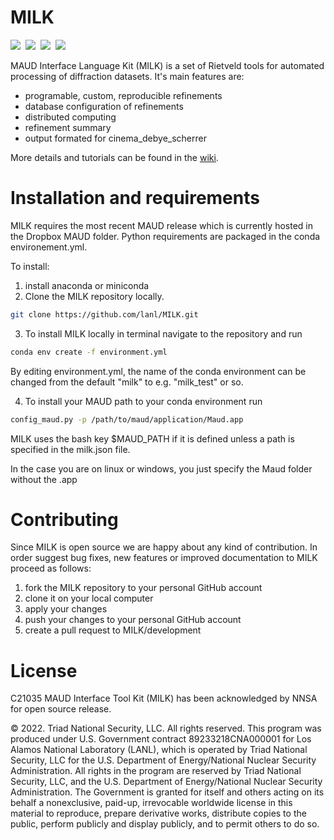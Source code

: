 MILK
====
![](https://img.shields.io/github/languages/top/lanl/MILK)&nbsp;
![](https://img.shields.io/github/v/release/lanl/MILK)&nbsp;
![](https://img.shields.io/github/repo-size/lanl/MILK)&nbsp;
![](https://img.shields.io/github/contributors/lanl/MILK)&nbsp;

MAUD Interface Language Kit (MILK) is a set of Rietveld tools for automated processing of diffraction datasets. It's main features are:

* programable, custom, reproducible refinements
* database configuration of refinements
* distributed computing
* refinement summary 
* output formated for cinema_debye_scherrer 

More details and tutorials can be found in the [wiki](https://github.com/lanl/MILK/wiki).

Installation and requirements
=============================

MILK requires the most recent MAUD release which is currently hosted in the Dropbox MAUD folder. Python requirements are packaged in the conda environement.yml.

To install:
1. install anaconda or miniconda
2. Clone the MILK repository locally.

```bash
git clone https://github.com/lanl/MILK.git
```

3. To install MILK locally in terminal navigate to the repository and run
```bash
conda env create -f environment.yml
```
By editing environment.yml, the name of the conda environment can be changed from the default "milk" to e.g. "milk_test" or so.

4. To install your MAUD path to your conda environment run
```bash
config_maud.py -p /path/to/maud/application/Maud.app
```
MILK uses the bash key $MAUD_PATH if it is defined unless a path is specified in the milk.json file.

In the case you are on linux or windows, you just specify the Maud folder without the .app

Contributing
============

Since MILK is open source we are happy about any kind of contribution. In
order suggest bug fixes, new features or improved documentation to MILK
proceed as follows:

1. fork the MILK repository to your personal GitHub account
2. clone it on your local computer
3. apply your changes
4. push your changes to your personal GitHub account
5. create a pull request to MILK/development

License
=======

C21035 MAUD Interface Tool Kit (MILK) has been acknowledged by NNSA for open source release.

© 2022. Triad National Security, LLC. All rights reserved.
This program was produced under U.S. Government contract 89233218CNA000001 for Los Alamos
National Laboratory (LANL), which is operated by Triad National Security, LLC for the U.S.
Department of Energy/National Nuclear Security Administration. All rights in the program are
reserved by Triad National Security, LLC, and the U.S. Department of Energy/National Nuclear
Security Administration. The Government is granted for itself and others acting on its behalf a
nonexclusive, paid-up, irrevocable worldwide license in this material to reproduce, prepare
derivative works, distribute copies to the public, perform publicly and display publicly, and to permit
others to do so.

